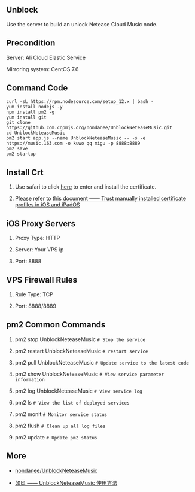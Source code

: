 ## Unblock

Use the server to build an unlock Netease Cloud Music node.

## Precondition

Server: Ali Cloud Elastic Service

Mirroring system: CentOS 7.6

## Command Code

```
curl -sL https://rpm.nodesource.com/setup_12.x | bash -
yum install nodejs -y
npm install pm2 -g
yum install git
git clone https://github.com.cnpmjs.org/nondanee/UnblockNeteaseMusic.git
cd UnblockNeteaseMusic
pm2 start app.js --name UnblockNeteaseMusic -- -s -e https://music.163.com -o kuwo qq migu -p 8888:8889
pm2 save
pm2 startup
```

## Install Crt

1. Use safari to click [here](https://raw.githubusercontent.com/nondanee/UnblockNeteaseMusic/master/ca.crt) to enter and install the certificate.

2. Please refer to this [document —— Trust manually installed certificate profiles in iOS and iPadOS](https://support.apple.com/en-us/HT204477)

## iOS Proxy Servers

1. Proxy Type: HTTP

2. Server: Your VPS ip

3. Port: 8888

## VPS Firewall Rules

1. Rule Type: TCP

2. Port: 8888/8889

## pm2 Common Commands

1. pm2 stop UnblockNeteaseMusic `# Stop the service`

2. pm2 restart UnblockNeteaseMusic `# restart service`

3. pm2 pull UnblockNeteaseMusic `# Update service to the latest code`

4. pm2 show UnblockNeteaseMusic `# View service parameter information`

5. pm2 log UnblockNeteaseMusic `# View service log`

6. pm2 ls `# View the list of deployed services`

7. pm2 monit `# Monitor service status`

8. pm2 flush `# Clean up all log files`

9. pm2 update `# Update pm2 status`

## More

- [nondanee/UnblockNeteaseMusic](https://github.com/nondanee/UnblockNeteaseMusic)

- [如风 —— UnblockNeteaseMusic 使用方法](https://desperadoj.com/17.html)